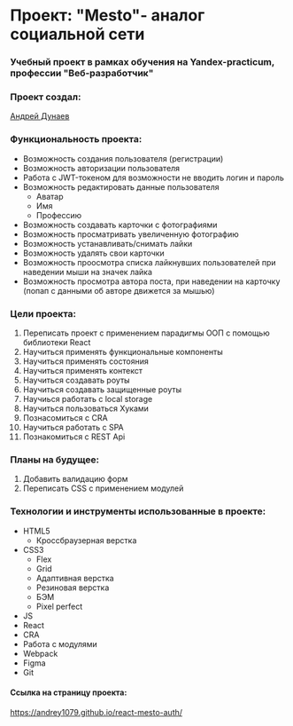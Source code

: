 # Проект: "Mesto"- аналог социальной сети
### Учебный проект в рамках обучения на Yandex-practicum, профессии "Веб-разработчик"

### Проект создал:
[Андрей Дунаев](https://github.com/Andrey1079)

### Функциональность проекта:
- Возможность создания пользователя (регистрации)
- Возможность авторизации пользователя
- Работа с JWT-токеном для возможности не вводить логин и пароль
- Возможность редактировать данные пользователя
   - Аватар
   - Имя
   - Профессию
- Возможность создавать карточки с фотографиями
- Возможность просматривать увеличенную фотографию
- Возможность устанавливать/снимать лайки
- Возможность удалять свои карточки
- Возможность проосмотра списка лайкнувших пользователей при наведении мыши на значек лайка
- Возможность просмотра автора поста, при наведении на карточку (попап с данными об авторе движется за мышью)

### Цели проекта:

1. Переписать проект с применением парадигмы ООП с помощью библиотеки React
2. Научиться применять функциональные компоненты
3. Научиться применять состояния
4. Научиться применять контекст
5. Научиться создавать роуты
6. Научиться создавать защищенные роуты
7. Научиься работать с local storage
8. Научиться пользоваться Хуками
9. Познасомиться с CRA
10. Научиться работать с SPA
11. Познакомиться с REST Api

### Планы на будущее:
1. Добавить валидацию форм
2. Переписать CSS с применением модулей

### Технологии и инструменты использованные в проекте:
- HTML5
  - Кроссбраузерная верстка
- CSS3
  - Flex
  - Grid
  - Адаптивная верстка
  - Резиновая верстка
  - БЭМ
  - Pixel perfect
- JS
- React
- CRA
- Работа с модулями
- Webpack
- Figma
- Git
  
#### Ссылка на страницу проекта:
https://andrey1079.github.io/react-mesto-auth/
